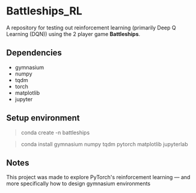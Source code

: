 # Battleships_RL
A repository for testing out reinforcement learning (primarily Deep Q 
Learning (DQN)) using the 2 player game **Battleships**.

## Dependencies

- gymnasium
- numpy
- tqdm
- torch
- matplotlib
- jupyter

## Setup environment

> conda create -n battleships

> conda install gymnasium numpy tqdm pytorch matplotlib jupyterlab

## Notes
This project was made to explore PyTorch's reinforcement learning — and 
more specifically how to design gymnasium environments
